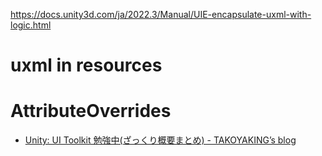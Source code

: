 https://docs.unity3d.com/ja/2022.3/Manual/UIE-encapsulate-uxml-with-logic.html

# uxml in resources

# AttributeOverrides

- [Unity: UI Toolkit 勉強中(ざっくり概要まとめ) - TAKOYAKING’s blog](https://takoyaking.hatenablog.com/entry/uitoolkit)

